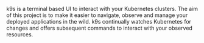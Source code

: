 k9s is a terminal based UI to interact with your Kubernetes clusters. The aim of this project is to make it easier to navigate, observe and manage your deployed applications in the wild. k9s continually watches Kubernetes for changes and offers subsequent commands to interact with your observed resources.